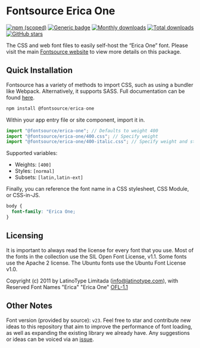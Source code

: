 # Fontsource Erica One

[![npm (scoped)](https://img.shields.io/npm/v/@fontsource/erica-one?color=brightgreen)](https://www.npmjs.com/package/@fontsource/erica-one) [![Generic badge](https://img.shields.io/badge/fontsource-passing-brightgreen)](https://github.com/fontsource/fontsource) [![Monthly downloads](https://badgen.net/npm/dm/@fontsource/erica-one)](https://github.com/fontsource/fontsource) [![Total downloads](https://badgen.net/npm/dt/@fontsource/erica-one)](https://github.com/fontsource/fontsource) [![GitHub stars](https://img.shields.io/github/stars/fontsource/fontsource.svg?style=social&label=Star)](https://github.com/fontsource/fontsource/stargazers)

The CSS and web font files to easily self-host the “Erica One” font. Please visit the main [Fontsource website](https://fontsource.org/fonts/erica-one) to view more details on this package.

## Quick Installation

Fontsource has a variety of methods to import CSS, such as using a bundler like Webpack. Alternatively, it supports SASS. Full documentation can be found [here](https://fontsource.org/docs/getting-started/introduction).

```javascript
npm install @fontsource/erica-one
```

Within your app entry file or site component, import it in.

```javascript
import "@fontsource/erica-one"; // Defaults to weight 400
import "@fontsource/erica-one/400.css"; // Specify weight
import "@fontsource/erica-one/400-italic.css"; // Specify weight and style

```

Supported variables:
- Weights: `[400]`
- Styles: `[normal]`
- Subsets: `[latin,latin-ext]`

Finally, you can reference the font name in a CSS stylesheet, CSS Module, or CSS-in-JS.

```css
body {
  font-family: "Erica One;
}
```

## Licensing
It is important to always read the license for every font that you use.
Most of the fonts in the collection use the SIL Open Font License, v1.1. Some fonts use the Apache 2 license. The Ubuntu fonts use the Ubuntu Font License v1.0.

Copyright (c) 2011 by LatinoType Limitada (info@latinotype.com), with Reserved Font Names "Erica" "Erica One"
[OFL-1.1](http://scripts.sil.org/OFL)

## Other Notes
Font version (provided by source): `v23`.
Feel free to star and contribute new ideas to this repository that aim to improve the performance of font loading, as well as expanding the existing library we already have. Any suggestions or ideas can be voiced via an [issue](https://github.com/fontsource/fontsource/issues).